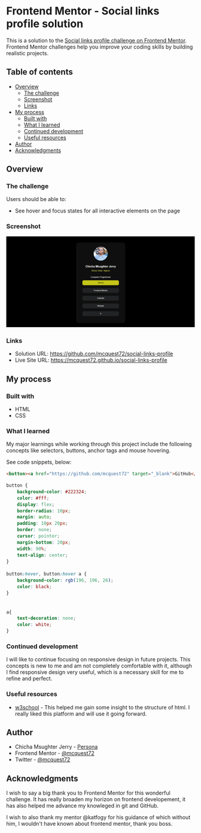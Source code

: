 # Frontend Mentor - Social links profile solution

This is a solution to the [Social links profile challenge on Frontend Mentor](https://www.frontendmentor.io/challenges/social-links-profile-UG32l9m6dQ). Frontend Mentor challenges help you improve your coding skills by building realistic projects. 

## Table of contents

- [Overview](#overview)
  - [The challenge](#the-challenge)
  - [Screenshot](#screenshot)
  - [Links](#links)
- [My process](#my-process)
  - [Built with](#built-with)
  - [What I learned](#what-i-learned)
  - [Continued development](#continued-development)
  - [Useful resources](#useful-resources)
- [Author](#author)
- [Acknowledgments](#acknowledgments)


## Overview

### The challenge

Users should be able to:

- See hover and focus states for all interactive elements on the page

### Screenshot

![](./design/Trial.png)


### Links

- Solution URL: https://github.com/mcquest72/social-links-profile
- Live Site URL: https://mcquest72.github.io/social-links-profile

## My process

### Built with

- HTML
- CSS


### What I learned

My major learnings while working through this project include the following concepts like selectors, buttons, anchor tags and mouse hovering.

See code snippets, below:

```html
<button><a href="https://github.com/mcquest72" target="_blank">GitHub</a></button>
```
```css
button {
    background-color: #222324; 
    color: #fff; 
    display: flex;
    border-radius: 10px;
    margin: auto;
    padding: 10px 20px; 
    border: none; 
    cursor: pointer;
    margin-bottom: 20px;
    width: 90%;
    text-align: center;
}

button:hover, button:hover a {
    background-color: rgb(196, 196, 26);
    color: black;
}


a{
    text-decoration: none;
    color: white;
}
```


### Continued development

I will like to continue focusing on responsive design in future projects. This concepts is new to me and am not completely comfortable with it, although I find responsive design very useful, which is a necessary skill for me to refine and perfect.


### Useful resources

- [w3school](https://www.w3schools.com/) - This helped me gain some insight to the structure of html. I really liked this platform and will use it going forward.

## Author

- Chicha Msughter Jerry - [Persona](https://www.your-site.com)
- Frontend Mentor - [@mcquest72](https://www.frontendmentor.io/profile/mcquest72)
- Twitter - [@mcquest72](https://www.twitter.com/mcquest72)


## Acknowledgments

I wish to say a big thank you to Frontend Mentor for this wonderful challenge. It has really broaden my horizon on frontend developement, it has also helped me advance my knowleged in git and GitHub.

I wish to also thank my mentor @katfogy for his guidance of which without him, I wouldn't have known about frontend mentor, thank you boss.

